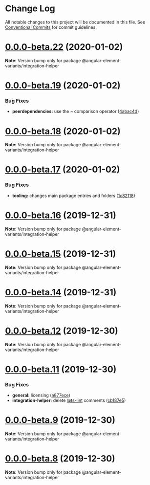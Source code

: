# Change Log

All notable changes to this project will be documented in this file.
See [Conventional Commits](https://conventionalcommits.org) for commit guidelines.

# [0.0.0-beta.22](https://github.com/BioPhoton/angular-element-variants/tree/master/packages/integration-helper/compare/v0.0.0-beta.20...v0.0.0-beta.22) (2020-01-02)

**Note:** Version bump only for package @angular-element-variants/integration-helper

# [0.0.0-beta.19](https://github.com/BioPhoton/angular-element-variants/tree/master/packages/integration-helper/compare/v0.0.0-beta.18...v0.0.0-beta.19) (2020-01-02)

### Bug Fixes

- **peerdependencies:** use the ~ comparison operator ([4abac4d](https://github.com/BioPhoton/angular-element-variants/tree/master/packages/integration-helper/commit/4abac4d6cffd3a1c000a057e0f816194d00c3060))

# [0.0.0-beta.18](https://github.com/BioPhoton/angular-element-variants/tree/master/packages/integration-helper/compare/v0.0.0-beta.17...v0.0.0-beta.18) (2020-01-02)

**Note:** Version bump only for package @angular-element-variants/integration-helper

# [0.0.0-beta.17](https://github.com/BioPhoton/angular-element-variants/tree/master/packages/integration-helper/compare/v0.0.0-beta.16...v0.0.0-beta.17) (2020-01-02)

### Bug Fixes

- **tooling:** changes main package entries and folders ([1c82118](https://github.com/BioPhoton/angular-element-variants/tree/master/packages/integration-helper/commit/1c821184ccd822f60565e8f1029a00395cc62409))

# [0.0.0-beta.16](https://github.com/BioPhoton/angular-element-variants/tree/master/packages/integration-helper/compare/v0.0.0-beta.15...v0.0.0-beta.16) (2019-12-31)

**Note:** Version bump only for package @angular-element-variants/integration-helper

# [0.0.0-beta.15](https://github.com/BioPhoton/angular-element-variants/tree/master/packages/integration-helper/compare/v0.0.0-beta.14...v0.0.0-beta.15) (2019-12-31)

**Note:** Version bump only for package @angular-element-variants/integration-helper

# [0.0.0-beta.14](https://github.com/BioPhoton/angular-element-variants/tree/master/packages/integration-helper/compare/v0.0.0-beta.13...v0.0.0-beta.14) (2019-12-31)

**Note:** Version bump only for package @angular-element-variants/integration-helper

# [0.0.0-beta.12](https://github.com/BioPhoton/angular-element-variants/tree/master/packages/integration-helper/compare/v0.0.0-beta.11...v0.0.0-beta.12) (2019-12-30)

**Note:** Version bump only for package @angular-element-variants/integration-helper

# [0.0.0-beta.11](https://github.com/BioPhoton/angular-element-variants/tree/master/packages/integration-helper/compare/v0.0.0-beta.10...v0.0.0-beta.11) (2019-12-30)

### Bug Fixes

- **general:** licensing ([a877ece](https://github.com/BioPhoton/angular-element-variants/tree/master/packages/integration-helper/commit/a877ece59c3c4f4e158605699ec233d5f3793229))
- **integration-helper:** delete [@ts-lint](https://github.com/ts-lint) comments ([cb187e5](https://github.com/BioPhoton/angular-element-variants/tree/master/packages/integration-helper/commit/cb187e5b704b895871ee68a76f5177073a0476e6))

# [0.0.0-beta.9](https://github.com/BioPhoton/angular-element-variants/tree/master/packages/integration-helper/compare/v0.0.0-beta.8...v0.0.0-beta.9) (2019-12-30)

**Note:** Version bump only for package @angular-element-variants/integration-helper

# [0.0.0-beta.8](https://github.com/BioPhoton/angular-element-variants/tree/master/packages/integration-helper/compare/v0.0.0-beta.6...v0.0.0-beta.8) (2019-12-30)

**Note:** Version bump only for package @angular-element-variants/integration-helper
